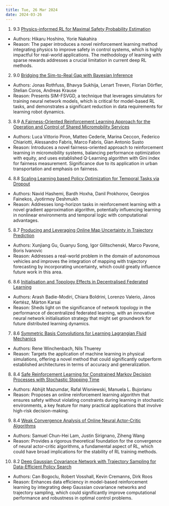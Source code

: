 ```yaml
---
title: Tue, 26 Mar 2024
date: 2024-03-26
---
```

1. 9.3 [Physics-informed RL for Maximal Safety Probability Estimation](https://arxiv.org/abs/2403.16391)
* Authors: Hikaru Hoshino, Yorie Nakahira
* Reason: The paper introduces a novel reinforcement learning method integrating physics to improve safety in control systems, which is highly impactful for real-world applications. The methodology of learning with sparse rewards addresses a crucial limitation in current deep RL methods.

2. 9.0 [Bridging the Sim-to-Real Gap with Bayesian Inference](https://arxiv.org/abs/2403.16644)
* Authors: Jonas Rothfuss, Bhavya Sukhija, Lenart Treven, Florian Dörfler, Stelian Coros, Andreas Krause
* Reason: Presents SIM-FSVGD, a technique that leverages simulators for training neural network models, which is critical for model-based RL tasks, and demonstrates a significant reduction in data requirements for learning robot dynamics.

3. 8.9 [A Fairness-Oriented Reinforcement Learning Approach for the Operation and Control of Shared Micromobility Services](https://arxiv.org/abs/2403.15780)
* Authors: Luca Vittorio Piron, Matteo Cederle, Marina Ceccon, Federico Chiariotti, Alessandro Fabris, Marco Fabris, Gian Antonio Susto
* Reason: Introduces a novel fairness-oriented approach to reinforcement learning in micromobility systems, balancing performance optimization with equity, and uses established Q-Learning algorithm with Gini index for fairness measurement. Significance due to its application in urban transportation and emphasis on fairness.

4. 8.8 [Scaling Learning based Policy Optimization for Temporal Tasks via Dropout](https://arxiv.org/abs/2403.15826)
* Authors: Navid Hashemi, Bardh Hoxha, Danil Prokhorov, Georgios Fainekos, Jyotirmoy Deshmukh
* Reason: Addresses long-horizon tasks in reinforcement learning with a novel gradient approximation algorithm, potentially influencing learning in nonlinear environments and temporal logic with computational advantages.

5. 8.7 [Producing and Leveraging Online Map Uncertainty in Trajectory Prediction](https://arxiv.org/abs/2403.16439)
* Authors: Xunjiang Gu, Guanyu Song, Igor Gilitschenski, Marco Pavone, Boris Ivanovic
* Reason: Addresses a real-world problem in the domain of autonomous vehicles and improves the integration of mapping with trajectory forecasting by incorporating uncertainty, which could greatly influence future work in this area.

6. 8.6 [Initialisation and Topology Effects in Decentralised Federated Learning](https://arxiv.org/abs/2403.15855)
* Authors: Arash Badie-Modiri, Chiara Boldrini, Lorenzo Valerio, János Kertész, Márton Karsai
* Reason: Sheds light on the significance of network topology in the performance of decentralized federated learning, with an innovative neural network initialisation strategy that might set groundwork for future distributed learning dynamics.

7. 8.6 [Symmetric Basis Convolutions for Learning Lagrangian Fluid Mechanics](https://arxiv.org/abs/2403.16680)
* Authors: Rene Winchenbach, Nils Thuerey
* Reason: Targets the application of machine learning in physical simulations, offering a novel method that could significantly outperform established architectures in terms of accuracy and generalization.

8. 8.4 [Safe Reinforcement Learning for Constrained Markov Decision Processes with Stochastic Stopping Time](https://arxiv.org/abs/2403.15928)
* Authors: Abhijit Mazumdar, Rafal Wisniewski, Manuela L. Bujorianu
* Reason: Proposes an online reinforcement learning algorithm that ensures safety without violating constraints during learning in stochastic environments, a key feature for many practical applications that involve high-risk decision-making.

9. 8.4 [Weak Convergence Analysis of Online Neural Actor-Critic Algorithms](https://arxiv.org/abs/2403.16825)
* Authors: Samuel Chun-Hei Lam, Justin Sirignano, Ziheng Wang
* Reason: Provides a rigorous theoretical foundation for the convergence of neural actor-critic algorithms, a fundamental aspect of RL, which could have broad implications for the stability of RL training methods.

10. 8.2 [Deep Gaussian Covariance Network with Trajectory Sampling for Data-Efficient Policy Search](https://arxiv.org/abs/2403.15908)
* Authors: Can Bogoclu, Robert Vosshall, Kevin Cremanns, Dirk Roos
* Reason: Enhances data efficiency in model-based reinforcement learning by integrating deep Gaussian covariance networks and trajectory sampling, which could significantly improve computational performance and robustness in optimal control problems.


